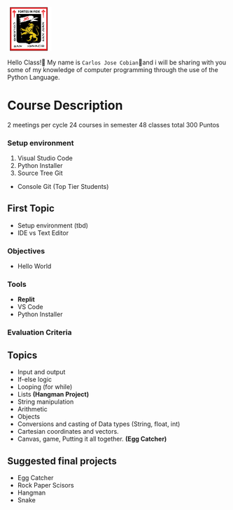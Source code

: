 <img    src="images/csi.png" 
	title="Colegio San Ignacio" 
        width="20%" 
        height="20%" />

Hello Class!👋 My name is `Carlos Jose Cobian`🧙and i will be sharing with you some of my knowledge of computer programming through the use of the Python Language.

# Course Description
2 meetings per cycle
24 courses in semester
48 classes total
300 Puntos

### Setup environment
1. Visual Studio Code
2. Python Installer
3. Source Tree Git
* Console Git (Top Tier Students)

## First Topic
* Setup environment (tbd)
* IDE vs Text Editor

### Objectives
* Hello World

### Tools
* **Replit**
* VS Code
* Python Installer

### Evaluation Criteria

## Topics
* Input and output
* If-else logic
* Looping (for while)
* Lists **(Hangman Project)**
* String manipulation
* Arithmetic
* Objects
* Conversions and casting of Data types (String, float, int)
* Cartesian coordinates and vectors.
* Canvas, game, Putting it all together. **(Egg Catcher)**

## Suggested final projects
* Egg Catcher
* Rock Paper Scisors
* Hangman
* Snake